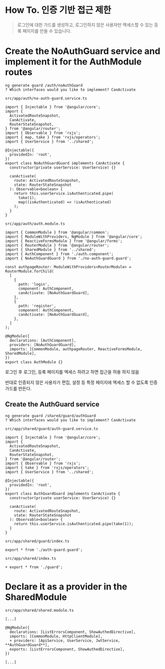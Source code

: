 # How To. 인증 기반 접근 제한

> 로그인에 대한 가드를 생성하고, 로그인하지 않은 사용자만 액세스할 수 있는 등록 페이지를 만들 수 있습니다.

# Create the NoAuthGuard service and implement it for the AuthModule routes

```tsx
ng generate guard /auth/noAuthGuard
? Which interfaces would you like to implement? CanActivate
```

`src/app/auth/no-auth-guard.service.ts`

```tsx
import { Injectable } from '@angular/core';
import {
  ActivatedRouteSnapshot,
  CanActivate,
  RouterStateSnapshot,
} from '@angular/router';
import { Observable } from 'rxjs';
import { map, take } from 'rxjs/operators';
import { UserService } from '../shared';

@Injectable({
  providedIn: 'root',
})
export class NoAuthGuardGuard implements CanActivate {
  constructor(private userService: UserService) {}

  canActivate(
    route: ActivatedRouteSnapshot,
    state: RouterStateSnapshot
  ): Observable<boolean> {
    return this.userService.isAuthenticated.pipe(
      take(1),
      map((isAuthenticated) => !isAuthenticated)
    );
  }
}
```

`src/app/auth/auth.module.ts`

```tsx
import { CommonModule } from '@angular/common';
import { ModuleWithProviders, NgModule } from '@angular/core';
import { ReactiveFormsModule } from '@angular/forms';
import { RouterModule } from '@angular/router';
import { SharedModule } from '../shared';
import { AuthComponent } from './auth.component';
import { NoAuthGuardGuard } from './no-auth-guard.guard';

const authpageRouter: ModuleWithProviders<RouterModule> = RouterModule.forChild(
  [
    {
      path: 'login',
      component: AuthComponent,
      canActivate: [NoAuthGuardGuard],
    },
    {
      path: 'register',
      component: AuthComponent,
      canActivate: [NoAuthGuardGuard],
    },
  ]
);

@NgModule({
  declarations: [AuthComponent],
  providers: [NoAuthGuardGuard],
  imports: [CommonModule, authpageRouter, ReactiveFormsModule, SharedModule],
})
export class AuthModule {}
```

로그인 후 로그인, 등록 페이지를 엑세스 하려고 하면 접근을 허용 하지 않음

반대로 인증되지 않은 사용자가 편집, 설정 등 특정 페이지에 엑세스 할 수 없도록 인증 가드를 만든다.

## Create the AuthGuard service

```tsx
ng generate guard /shared/guard/authGuard
? Which interfaces would you like to implement? CanActivate
```

`src/app/shared/guard/auth-guard.service.ts`

```tsx
import { Injectable } from '@angular/core';
import {
  ActivatedRouteSnapshot,
  CanActivate,
  RouterStateSnapshot,
} from '@angular/router';
import { Observable } from 'rxjs';
import { take } from 'rxjs/operators';
import { UserService } from '../shared';

@Injectable({
  providedIn: 'root',
})
export class AuthGuardGuard implements CanActivate {
  constructor(private userService: UserService) {}

  canActivate(
    route: ActivatedRouteSnapshot,
    state: RouterStateSnapshot
  ): Observable<boolean> {
    return this.userService.isAuthenticated.pipe(take(1));
  }
}
```

`src/app/shared/guard/index.ts`

```tsx
export * from './auth-guard.guard';
```

`src/app/shared/index.ts`

```tsx
+ export * from './guard';
```

# Declare it as a provider in the SharedModule

`src/app/shared/shared.module.ts`

```tsx
[...]

@NgModule({
  declarations: [ListErrorsComponent, ShowAuthedDirective],
  imports: [CommonModule, HttpClientModule],
  + providers: [ApiService, UserService, JwtService, **AuthGuardGuard**],
  exports: [ListErrorsComponent, ShowAuthedDirective],
})

[...]
```